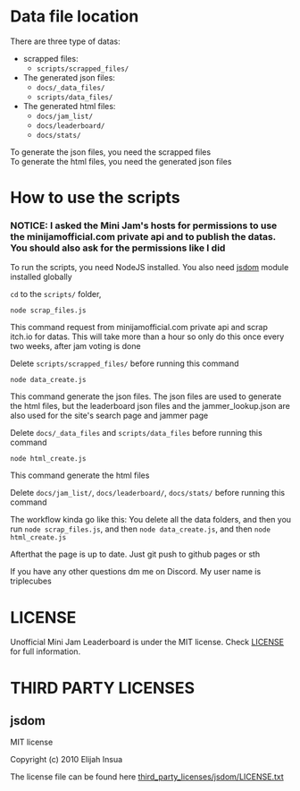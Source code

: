 # Data file location
There are three type of datas:
- scrapped files:
	- `scripts/scrapped_files/`
- The generated json files:
	- `docs/_data_files/`
	- `scripts/data_files/`
- The generated html files:
	- `docs/jam_list/`
	- `docs/leaderboard/`
	- `docs/stats/`

To generate the json files, you need the scrapped files \
To generate the html files, you need the generated json files

# How to use the scripts
### NOTICE: I asked the Mini Jam's hosts for permissions to use the minijamofficial.com private api and to publish the datas. You should also ask for the permissions like I did 

To run the scripts, you need NodeJS installed. You also need [jsdom](https://www.npmjs.com/package/jsdom) module installed globally

`cd` to the `scripts/` folder,

```
node scrap_files.js
``` 
This command request from minijamofficial.com private api and scrap itch.io for datas. This will take more than a hour so only do this once every two weeks, after jam voting is done

Delete `scripts/scrapped_files/` before running this command

```
node data_create.js
```
This command generate the json files. The json files are used to generate the html files, but the leaderboard json files and the jammer_lookup.json are also used for the site's search page and jammer page

Delete `docs/_data_files` and `scripts/data_files` before running this command

```
node html_create.js
```
This command generate the html files

Delete `docs/jam_list/`, `docs/leaderboard/`, `docs/stats/` before running this command

The workflow kinda go like this: You delete all the data folders, and then you run `node scrap_files.js`, and then `node data_create.js`, and then `node html_create.js`

Afterthat the page is up to date. Just git push to github pages or sth

If you have any other questions dm me on Discord. My user name is triplecubes

# LICENSE
Unofficial Mini Jam Leaderboard is under the MIT license. Check [LICENSE](LICENSE) for full information.

# THIRD PARTY LICENSES
## jsdom
MIT license

Copyright (c) 2010 Elijah Insua

The license file can be found here [third_party_licenses/jsdom/LICENSE.txt](third_party_licenses/jsdom/LICENSE.txt)
